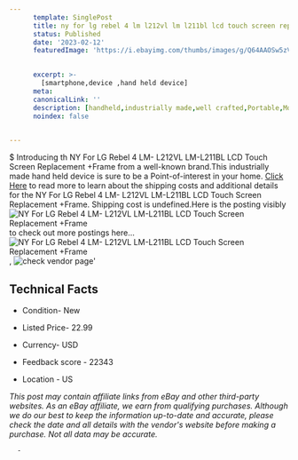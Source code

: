 ```yaml
---
      template: SinglePost
      title: ny for lg rebel 4 lm l212vl lm l211bl lcd touch screen replacement frame
      status: Published
      date: '2023-02-12'
      featuredImage: 'https://i.ebayimg.com/thumbs/images/g/Q64AAOSw5zVhqcpv/s-l225.jpg'
       

      excerpt: >-
        [smartphone,device ,hand held device]
      meta:
      canonicalLink: ''
      description: [handheld,industrially made,well crafted,Portable,Mobile,Compact,Convenient,Lightweight,Maneuverable,Man-portable,Miniature,Carriable,Hand-held,Light,Holdable,Transportable,Mobile device,Pocket-sized,On-the-go,Wireless,Cordless,Compact size,Convenient size, smartphone,device ,hand held device]
      noindex: false
      

---
```

$
      Introducing th NY For LG Rebel 4 LM- L212VL LM-L211BL LCD Touch Screen Replacement +Frame from a well-known brand.This industrially made hand held device is sure to be a Point-of-interest in your home. [Click Here](https://www.ebay.com/itm/275050518695?hash=item400a49d8a7%3Ag%3AQ64AAOSw5zVhqcpv&mkevt=1&mkcid=1&mkrid=711-53200-19255-0&campid=%253CePNCampaignId%253E&customid=%253CreferenceId%253E&toolid=10049) to read more to learn about the shipping costs and additional details for the NY For LG Rebel 4 LM- L212VL LM-L211BL LCD Touch Screen Replacement +Frame. Shipping cost is undefined.Here is the posting visibly ![NY For LG Rebel 4 LM- L212VL LM-L211BL LCD Touch Screen Replacement +Frame](https://i.ebayimg.com/thumbs/images/g/Q64AAOSw5zVhqcpv/s-l225.jpg) to check out more postings here... ![NY For LG Rebel 4 LM- L212VL LM-L211BL LCD Touch Screen Replacement +Frame](https://i.ebayimg.com/images/g/Q64AAOSw5zVhqcpv/s-l1200.jpg), ![check vendor page](https://origin-galleryplus.ebayimg.com/ws/web/275050518695_2_0_1/225x225.jpg,https://origin-galleryplus.ebayimg.com/ws/web/275050518695_3_0_1/225x225.jpg,https://origin-galleryplus.ebayimg.com/ws/web/275050518695_4_0_1/225x225.jpg,https://origin-galleryplus.ebayimg.com/ws/web/275050518695_5_0_1/225x225.jpg,https://origin-galleryplus.ebayimg.com/ws/web/275050518695_6_0_1/225x225.jpg,https://origin-galleryplus.ebayimg.com/ws/web/275050518695_7_0_1/225x225.jpg)'

      

 ## Technical Facts 



     
      

 - Condition- New 


      

 - Listed Price- 22.99 


      

 - Currency- USD 


      

 - Feedback score - 22343 


      

 - Location - US 


      
      

 *_This post may contain affiliate links from eBay and other third-party websites. As an eBay affiliate, we earn from qualifying purchases. Although we do our best to keep the information up-to-date and accurate, please check the date and all details with the vendor's website before making a purchase. Not all data may be accurate._*




      -
